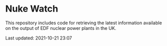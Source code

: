 # Nuke Watch

This repository includes code for retrieving the latest information available on the output of EDF nuclear power plants in the UK.

Last updated: 2021-10-21 23:07